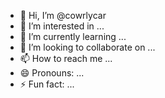 - 👋 Hi, I’m @cowrlycar
- 👀 I’m interested in ...
- 🌱 I’m currently learning ...
- 💞️ I’m looking to collaborate on ...
- 📫 How to reach me ...
- 😄 Pronouns: ...
- ⚡ Fun fact: ...

<!---
cowrlycar/cowrlycar is a ✨ special ✨ repository because its `README.md` (this file) appears on your GitHub profile.
You can click the Preview link to take a look at your changes.
--->
